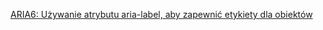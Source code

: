 [ARIA6: Używanie atrybutu aria-label, aby zapewnić etykiety dla obiektów](https://www.w3.org/WAI/WCAG21/Techniques/aria/ARIA6)
